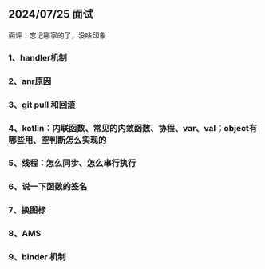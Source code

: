 ## 2024/07/25 面试

面评：忘记哪家的了，没啥印象

### 1、handler机制

### 2、anr原因

### 3、git pull 和回滚

### 4、kotlin：内联函数、常见的内敛函数、协程、var、val；object有哪些用、空判断怎么实现的

### 5、线程：怎么同步、怎么串行执行

### 6、说一下函数的签名

### 7、换图标 

### 8、AMS

### 9、binder 机制